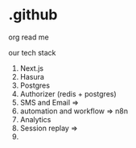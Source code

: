 # .github
org read me

our tech stack

1. Next.js
2. Hasura
3. Postgres
4. Authorizer (redis + postgres)
5. SMS and Email =>
6. automation and workflow => n8n
7. Analytics
8. Session replay =>
9. 
